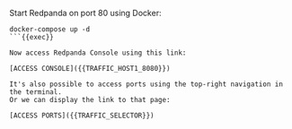 Start Redpanda on port 80 using Docker:

```
docker-compose up -d
```{{exec}}

Now access Redpanda Console using this link:

[ACCESS CONSOLE]({{TRAFFIC_HOST1_8080}})

It's also possible to access ports using the top-right navigation in the terminal.
Or we can display the link to that page:

[ACCESS PORTS]({{TRAFFIC_SELECTOR}})
